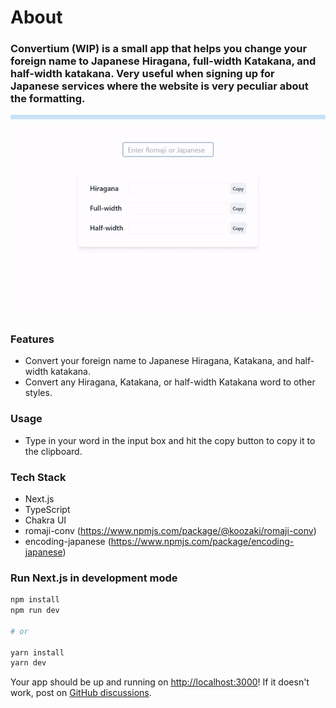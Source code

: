 # About

### Convertium (WIP) is a small app that helps you change your foreign name to Japanese Hiragana, full-width Katakana, and half-width katakana. Very useful when signing up for Japanese services where the website is very peculiar about the formatting.

![Gif of demonstrating the app](/public/Sample.gif)

### Features

- Convert your foreign name to Japanese Hiragana, Katakana, and half-width katakana.
- Convert any Hiragana, Katakana, or half-width Katakana word to other styles.

### Usage

- Type in your word in the input box and hit the copy button to copy it to the clipboard.

### Tech Stack

- Next.js
- TypeScript
- Chakra UI
- romaji-conv (https://www.npmjs.com/package/@koozaki/romaji-conv)
- encoding-japanese (https://www.npmjs.com/package/encoding-japanese)

### Run Next.js in development mode

```bash
npm install
npm run dev

# or

yarn install
yarn dev
```

Your app should be up and running on [http://localhost:3000](http://localhost:3000)! If it doesn't work, post on [GitHub discussions](https://github.com/vercel/next.js/discussions).
